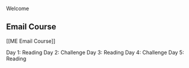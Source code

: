 Welcome
## Email Course
[[ME Email Course]]

Day 1: Reading
Day 2: Challenge
Day 3: Reading
Day 4: Challenge
Day 5: Reading

